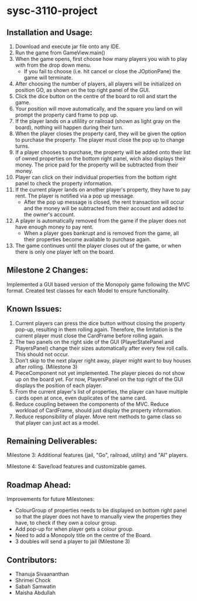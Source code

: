 # sysc-3110-project

## Installation and Usage:

1. Download and execute jar file onto any IDE.
2. Run the game from GameView.main()
3. When the game opens, first choose how many players you wish to play with from the drop down menu. 
    * If you fail to choose (i.e. hit cancel or close the JOptionPane) the game will terminate.
4. After choosing the number of players, all players will be initialized on position GO, as shown on the top right panel of the GUI.
5. Click the dice button on the centre of the board to roll and start the game.
6. Your position will move automatically, and the square you land on will prompt the property card frame to pop up.
7. If the player lands on a utilility or railroad (shown as light gray on the board), nothing will happen during their turn.
8. When the player closes the property card, they will be given the option to purchase the property. The player must close the pop up to change turns.
10. If a player chooses to purchase, the property will be added onto their list of owned properties on the bottom right panel, wich also displays their money. The price paid for the property will be subtracted from their money.
12. Player can click on their individual properties from the bottom right panel to check the property information.
13. If the current player lands on another player's property, they have to pay rent. The player is notified via a pop up message. 
      * After the pop up message is closed, the rent transaction will occur and the money will be subtracted from their account and added to the owner's account.
14. A player is automatically removed from the game if the player does not have enough money to pay rent.
      * When a player goes bankrupt and is removed from the game, all their properties become available to purchase again.
16. The game continues until the player closes out of the game, or when there is only one player left on the board.

## Milestone 2 Changes:

Implemented a GUI based version of the Monopoly game following the MVC format.
Created test classes for each Model to ensure functionality.


## Known Issues:

1. Current players can press the dice button without closing the property pop-up, resulting in them rolling again. Therefore, the limitation is the current player must close the CardFrame before rolling again.
2. The two panels on the right side of the GUI (PlayerStatePanel and PlayersPanel) change their sizes automatically after every few roll calls. This should not occur.
3. Don’t skip to the next player right away, player might want to buy houses after rolling. (Milestone 3)
4. PieceComponent not yet implemented. The player pieces do not show up on the board yet. For now, PlayersPanel on the top right of the GUI displays the position of each player. 
5. From the current player's list of properties, the player can have multiple cards open at once, even duplicates of the same card.
6. Reduce coupling between the components of the MVC. Reduce workload of CardFrame, should just display the property information.
7. Reduce responsibility of player. Move rent methods to game class so that player can just act as a model.

## Remaining Deliverables:

Milestone 3: Additional features (jail, "Go", railroad, utility) and "AI" players. 

Milestone 4: Save/load features and customizable games.

## Roadmap Ahead:

Improvements for future Milestones:

* ColourGroup of properties needs to be displayed on bottom right panel so that the player does not have to manually view the properties they have, to check if they own a colour group. 
* Add pop-up for when player gets a colour group.
* Need to add a Monopoly title on the centre of the Board.
* 3 doubles will send a player to jail (Milestone 3)

## Contributors:
* Thanuja Sivaananthan
* Shrimei Chock
* Sabah Samwatin
* Maisha Abdullah
